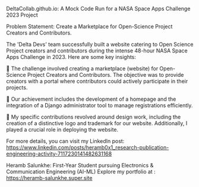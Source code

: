 DeltaCollab.github.io: A Mock Code Run for a NASA Space Apps Challenge 2023 Project

Problem Statement: Create a Marketplace for Open-Science Project Creators and Contributors.

The 'Delta Devs' team successfully built a website catering to Open Science Project creators and contributors during the intense 48-hour NASA Space Apps Challenge in 2023. Here are some key insights:

🚀 The challenge involved creating a marketplace (website) for Open-Science Project Creators and Contributors. The objective was to provide creators with a portal where contributors could actively participate in their projects.

🚀 Our achievement includes the development of a homepage and the integration of a Django administrator tool to manage registrations efficiently.

🚀 My specific contributions revolved around design work, including the creation of a distinctive logo and trademark for our website. Additionally, I played a crucial role in deploying the website.

For more details, you can visit my LinkedIn post: https://www.linkedin.com/posts/heramb0x1_research-publication-engineering-activity-7117230141482631168




Heramb Salunkhe: First-Year Student pursuing Electronics & Communication Engineering (AI-ML)
Explore my portfolio at :
https://heramb-salunkhe.super.site

